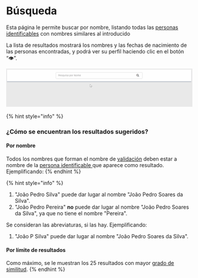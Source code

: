 # Búsqueda

Esta página le permite buscar por nombre, listando todas las [personas identificables](../glossario/glossario-aplicacao.md#pessoa-identificavel) con nombres similares al introducido

La lista de resultados mostrará los nombres y las fechas de nacimiento de las personas encontradas, y podrá ver su perfil haciendo clic en el botón “👁”.

![P&#xE1;gina de pesquisa](../.gitbook/assets/search.gif)

{% hint style="info" %}
### ¿Cómo se encuentran los resultados sugeridos?

#### Por nombre

Todos los nombres que forman el nombre de [validación](../glossario/glossario-aplicacao.md#validacao) deben estar a nombre de la [persona identificable ](../glossario/glossario-aplicacao.md#pessoa-identificavel)que aparece como resultado. Ejemplificando:
{% endhint %}

{% hint style="info" %}
1. "João Pedro Silva" puede dar lugar al nombre "João Pedro Soares da Silva".
2. "João Pedro Pereira" **no** puede dar lugar al nombre "João Pedro Soares da Silva", ya que no tiene el nombre "Pereira".

Se consideran las abreviaturas, si las hay. Ejemplificando:

1. "João P Silva" puede dar lugar al nombre "João Pedro Soares da Silva".

#### Por límite de resultados

Como máximo, se le muestran los 25 resultados con mayor [grado de similitud](../glossario/glossario-aplicacao.md#grau-de-semelhanca). 
{% endhint %}

